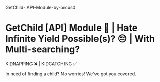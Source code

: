 GetChild-.API-Module-by-orcus0

# GetChild [API] Module 🧒 | Hate Infinite Yield Possible(s)? 😔 | With Multi-searching?

KIDNAPPING ❌ | KIDCATCHING ✅

In need of finding a child? No worries! We've got you covered.
